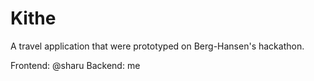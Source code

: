 # Kithe
A travel application that were prototyped on Berg-Hansen's hackathon.

Frontend: @sharu
Backend: me 
